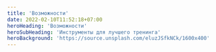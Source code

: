 ```yaml
---
title: 'Возможности'
date: 2022-02-10T11:52:18+07:00
heroHeading: 'Возможности'
heroSubHeading: 'Инструменты для лучшего тренинга'
heroBackground: 'https://source.unsplash.com/eluzJSfkNCk/1600x400'
---
```

